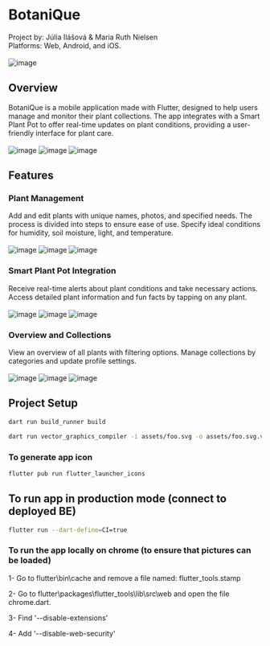 # BotaniQue

Project by: Júlia Ilášová & Maria Ruth Nielsen <br>
Platforms: Web, Android, and iOS. <br><br>
![image](https://github.com/Team-Wilhelm/BotaniQue-MobDev/assets/113031776/d5b7bc34-5c5e-41fa-b11c-47974536f827)

## Overview

BotaniQue is a mobile application made with Flutter, designed to help users manage and monitor their plant collections. The app integrates with a Smart Plant Pot to offer real-time updates on plant conditions, providing a user-friendly interface for plant care. <br><br>
![image](https://github.com/Team-Wilhelm/BotaniQue-MobDev/assets/113031776/bce56095-7ec0-4642-b7ae-1ccb928aac3c)
![image](https://github.com/Team-Wilhelm/BotaniQue-MobDev/assets/113031776/e5474fe3-cc4c-47b2-9245-49cd33c3178b)
![image](https://github.com/Team-Wilhelm/BotaniQue-MobDev/assets/113031776/5dfacb27-66b1-4c44-8a48-ab241ad5293e)



## Features
### Plant Management

Add and edit plants with unique names, photos, and specified needs. The process is divided into steps to ensure ease of use. Specify ideal conditions for humidity, soil moisture, light, and temperature. <br><br>
![image](https://github.com/Team-Wilhelm/BotaniQue-MobDev/assets/113031776/0a743f81-9b61-4e60-9800-2595835a50f1) 
![image](https://github.com/Team-Wilhelm/BotaniQue-MobDev/assets/113031776/140eab2a-672a-4d93-8732-2dd31c383c44)
![image](https://github.com/Team-Wilhelm/BotaniQue-MobDev/assets/113031776/85648811-3653-46cc-bdc1-e85225e6fb4f)

### Smart Plant Pot Integration

Receive real-time alerts about plant conditions and take necessary actions. Access detailed plant information and fun facts by tapping on any plant. <br><br>
![image](https://github.com/Team-Wilhelm/BotaniQue-MobDev/assets/113031776/928f0672-f660-4fbe-a3cb-5cf7125c6e09)
![image](https://github.com/Team-Wilhelm/BotaniQue-MobDev/assets/113031776/e66a61cb-9cf0-40ae-9ae7-14718b7dfeb2)
![image](https://github.com/Team-Wilhelm/BotaniQue-MobDev/assets/113031776/b7be41d7-4c65-413e-bad1-e28aa7b82cc4)


### Overview and Collections

View an overview of all plants with filtering options. Manage collections by categories and update profile settings. <br><br>
![image](https://github.com/Team-Wilhelm/BotaniQue-MobDev/assets/113031776/01050157-e22c-4c13-8713-e17f650d438a)
![image](https://github.com/Team-Wilhelm/BotaniQue-MobDev/assets/113031776/796b2abe-9599-4793-bf84-c933e9956af7)
![image](https://github.com/Team-Wilhelm/BotaniQue-MobDev/assets/113031776/08dcc175-683d-4e83-b168-3e1b6fc8c49e)


## Project Setup

```bash
dart run build_runner build
```

```bash
dart run vector_graphics_compiler -i assets/foo.svg -o assets/foo.svg.vec
```

### To generate app icon 
```bash
flutter pub run flutter_launcher_icons
```

## To run app in production mode (connect to deployed BE)
```bash
flutter run --dart-define=CI=true
```

### To run the app locally on chrome (to ensure that pictures can be loaded)
1- Go to flutter\bin\cache and remove a file named: flutter_tools.stamp

2- Go to flutter\packages\flutter_tools\lib\src\web and open the file chrome.dart.

3- Find '--disable-extensions'

4- Add '--disable-web-security'
